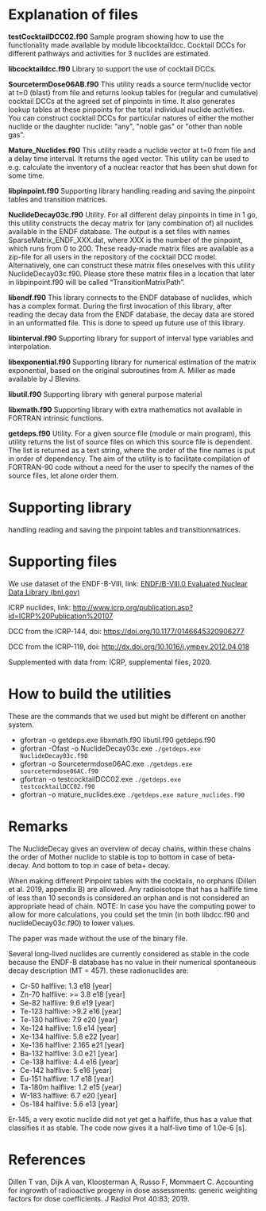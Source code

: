 # Explanation of files #


**testCocktailDCC02.f90**
Sample program showing how to use the functionality made available by module libcocktaildcc. Cocktail DCCs for different pathways and activities for 3 nuclides are estimated.

**libcocktaildcc.f90**
Library to support the use of cocktail DCCs. 

**SourcetermDose06AB.f90**
This utility reads a source term/nuclide vector at t=0 (blast) from file and returns lookup tables for (regular and cumulative) cocktail DCCs at the agreed set of pinpoints in time. It also generates lookup tables at these pinpoints for the total individual nuclide activities. You can construct cocktail DCCs for particular natures of either the mother nuclide or the daughter nuclide: "any", "noble gas" or "other than noble gas".

**Mature_Nuclides.f90**
This utility reads a nuclide vector at t=0 from file and a delay time interval. It returns the aged vector. This utility can be used to e.g. calculate the inventory of a nuclear reactor that has been shut down for some time.

**libpinpoint.f90**
Supporting library handling reading and saving the pinpoint tables and transition matrices.

**NuclideDecay03c.f90**
Utility. For all different delay pinpoints in time in 1 go, this utility constructs the decay matrix for (any combination of) all nuclides available in the ENDF database. The output is a set files with names SparseMatrix_ENDF_XXX.dat, where XXX is the number of the pinpoint, which runs from 0 to 200. These ready-made matrix files are available as a zip-file for all users in the repository of the cocktail DCC model. Alternatively, one can construct these matrix files oneselves with this utility NuclideDecay03c.f90. Please store these matrix files in a location that later in libpinpoint.f90 will be called “TransitionMatrixPath”.

**libendf.f90**
This library connects to the ENDF database of nuclides, which has a complex format. During the first invocation of this library, after reading the decay data from the ENDF database, the decay data are stored in an unformatted file. This is done to speed up future use of this library.

**libinterval.f90**
Supporting library for support of interval type variables and interpolation.

**libexponential.f90**
Supporting library for numerical estimation of the matrix exponential, based on the original subroutines from A. Miller as made available by J Blevins.

**libutil.f90**
Supporting library with general purpose material

**libxmath.f90**
Supporting library with extra mathematics not available in FORTRAN intrinsic functions.

**getdeps.f90**
Utility. For a given source file (module or main program), this utility returns the list of source files on which this source file is dependent. The list is returned as a text string, where the order of the fine names is put in order of dependency. The aim of the utility is to facilitate compilation of FORTRAN-90 code without a need for the user to specify the names of the source files, let alone order them.

# Supporting library #
handling reading and saving the pinpoint tables and transitionmatrices.

# Supporting files #
We use dataset of the ENDF-B-VIII, link: [ENDF/B-VIII.0 Evaluated Nuclear Data Library (bnl.gov)](https://www.nndc.bnl.gov/endf-b8.0/)

ICRP nuclides, link: http://www.icrp.org/publication.asp?id=ICRP%20Publication%20107

DCC from the ICRP-144, doi: https://doi.org/10.1177/0146645320906277

DCC from the ICRP-119, doi: http://dx.doi.org/10.1016/j.ympev.2012.04.018

Supplemented with data from: ICRP, supplemental files, 2020.

# How to build the utilities #

These are the commands that we used but might be different on another system.

+	gfortran -o getdeps.exe libxmath.f90 libutil.f90 getdeps.f90
+	gfortran -Ofast -o NuclideDecay03c.exe `./getdeps.exe NuclideDecay03c.f90`
+	gfortran -o Sourcetermdose06AC.exe `./getdeps.exe sourcetermdose06AC.f90`
+	gfortran -o testcocktailDCC02.exe `./getdeps.exe testcocktailDCC02.f90`
+	gfortran -o mature_nuclides.exe `./getdeps.exe mature_nuclides.f90`

# Remarks #

The NuclideDecay gives an overview of decay chains, within these chains the order of Mother nuclide to stable is top to bottom in case of beta- decay. And bottom to top in case of beta+ decay.

When making different Pinpoint tables with the cocktails, no orphans (Dillen et al. 2019, appendix B) are allowed. Any radioisotope that has a halflife time of less than 10 seconds is considered an orphan and is not considered an appropriate head of chain. NOTE: In case you have the computing power to allow for more calculations, you could set the tmin (in both libdcc.f90 and nuclideDecay03c.f90) to lower values.

The paper was made without the use of the binary file.

Several long-lived nuclides are currently considered as stable in the code because the ENDF-B database has no value in their numerical spontaneous decay description (MT = 457). these radionuclides are:
+	Cr-50   halflive: 1.3    e18	[year]
+	Zn-70   halflive: >= 3.8 e18	[year]
+	Se-82   halflive: 9.6    e19	[year]
+	Te-123  halflive: >9.2   e16	[year]
+	Te-130  halflive: 7.9    e20	[year]
+	Xe-124  halflive: 1.6    e14	[year]
+	Xe-134  halflive: 5.8    e22	[year]
+	Xe-136  halflive: 2.165  e21	[year]
+	Ba-132  halflive: 3.0    e21	[year]
+	Ce-138  halflive: 4.4    e16	[year]
+	Ce-142  halflive: 5      e16	[year]
+	Eu-151  halflive: 1.7    e18	[year]
+	Ta-180m halflive: 1.2    e15	[year]
+	W-183   halflive: 6.7    e20	[year]
+	Os-184  halflive: 5.6    e13	[year]

Er-145, a very exotic nuclide did not yet get a halflife, thus has a value that classifies it as stable. The code now gives it a half-live time of 1.0e-6 [s].

# References #
Dillen T van, Dijk A van, Kloosterman A, Russo F, Mommaert C. Accounting for ingrowth of radioactive progeny in dose assessments: generic weighting factors for dose coefficients. J Radiol Prot 40:83; 2019.


